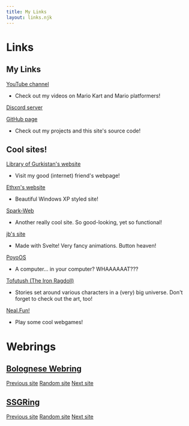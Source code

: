 ```yaml
---
title: My Links
layout: links.njk
---
```


# Links
## My Links
[YouTube channel](https://youtube.com/@TheOliveOli38)
- Check out my videos on Mario Kart and Mario platformers!

[Discord server](https://discord.gg/bT9yyBRpFm)

[GitHub page](https://github.com/TheOliveOli38)
- Check out my projects and this site's source code!

## Cool sites!
[Library of Gurkistan's website](https://libraryofgurkistan.nekoweb.org/)
- Visit my good (internet) friend's webpage!

[Ethxn's website](https://ethxn.xyz/)
- Beautiful Windows XP styled site!

[Spark-Web](https://darkosparko.nekoweb.org/)
- Another really cool site. So good-looking, yet so functional!

[jb's site](https://jb.is-a.dev/)
- Made with Svelte! Very fancy animations. Button heaven!

[PoyoOS](https://poyo.study/)
- A computer... in your computer? WHAAAAAAT???

[Tofutush (The Iron Ragdoll)](https://tofutush.github.io/The-Iron-Ragdoll)
- Stories set around various characters in a (very) big universe. Don't forget to check out the art, too!

[Neal.Fun!](https://neal.fun/)
- Play some cool webgames!

# Webrings
## [Bolognese Webring](https://daisy.nekoweb.org/webring)
[Previous site](https://spagwhetti.github.io/redirect.html?to=prev&name=TheOliveOli)
[Random site](https://spagwhetti.github.io/redirect.html?to=random&name=TheOliveOli)
[Next site](https://spagwhetti.github.io/redirect.html?to=next&name=TheOliveOli)

## [SSGRing](https://jbcarreon123.nekoweb.org/webrings/ssgring/)
[Previous site](https://jbcarreon123.nekoweb.org/webrings/ssgring/redirect?slug=theoliveoli&way=prev)
[Random site](https://jbcarreon123.nekoweb.org/webrings/ssgring/redirect?way=rand)
[Next site](https://jbcarreon123.nekoweb.org/webrings/ssgring/redirect?slug=theoliveoli&way=next)